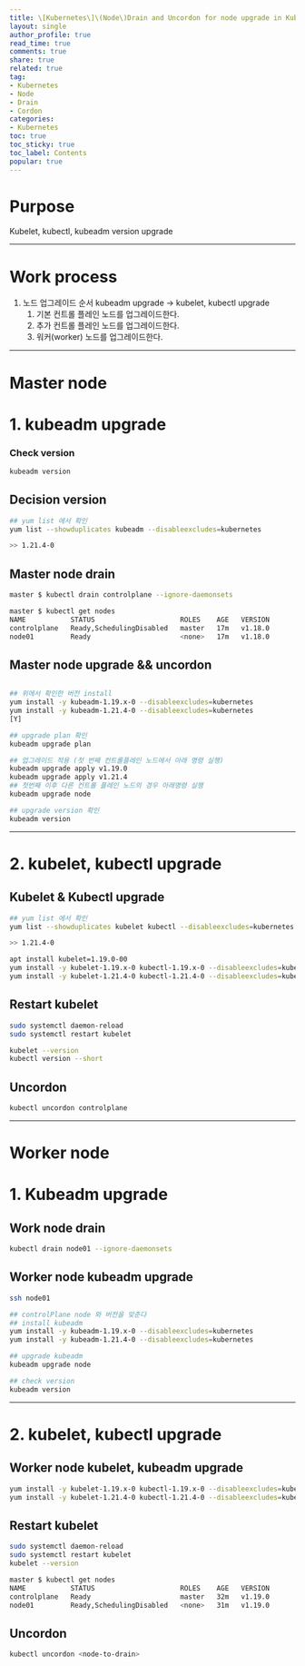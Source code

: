 ```yaml
---
title: \[Kubernetes\]\(Node\)Drain and Uncordon for node upgrade in Kubernetes
layout: single
author_profile: true
read_time: true
comments: true
share: true
related: true
tag:
- Kubernetes
- Node
- Drain
- Cordon
categories:
- Kubernetes
toc: true
toc_sticky: true
toc_label: Contents
popular: true
---
```

# **Purpose**
Kubelet, kubectl, kubeadm version upgrade

---

# Work process

1. 노드 업그레이드 순서 kubeadm upgrade → kubelet, kubectl upgrade
    1. 기본 컨트롤 플레인 노드를 업그레이드한다.
    2. 추가 컨트롤 플레인 노드를 업그레이드한다.
    3. 워커(worker) 노드를 업그레이드한다.

---

# Master node

# 1. kubeadm upgrade

### Check version

```bash
kubeadm version
```

## Decision version

```bash
## yum list 에서 확인
yum list --showduplicates kubeadm --disableexcludes=kubernetes

>> 1.21.4-0
```

## Master node drain

```bash
master $ kubectl drain controlplane --ignore-daemonsets

master $ kubectl get nodes
NAME           STATUS                     ROLES    AGE   VERSION
controlplane   Ready,SchedulingDisabled   master   17m   v1.18.0
node01         Ready                      <none>   17m   v1.18.0
```

## Master node upgrade && uncordon

```bash

## 위에서 확인한 버전 install
yum install -y kubeadm-1.19.x-0 --disableexcludes=kubernetes
yum install -y kubeadm-1.21.4-0 --disableexcludes=kubernetes
[Y]

## upgrade plan 확인
kubeadm upgrade plan

## 업그레이드 적용 (첫 번째 컨트롤플레인 노드에서 아래 명령 실행)
kubeadm upgrade apply v1.19.0 
kubeadm upgrade apply v1.21.4
## 첫번째 이후 다른 컨트롤 플레인 노드의 경우 아래명령 실행
kubeadm upgrade node 

## upgrade version 확인
kubeadm version
```

---

# 2. kubelet, kubectl upgrade

## Kubelet & Kubectl upgrade

```bash
## yum list 에서 확인
yum list --showduplicates kubelet kubectl --disableexcludes=kubernetes

>> 1.21.4-0

apt install kubelet=1.19.0-00
yum install -y kubelet-1.19.x-0 kubectl-1.19.x-0 --disableexcludes=kubernetes
yum install -y kubelet-1.21.4-0 kubectl-1.21.4-0 --disableexcludes=kubernetes
```

## Restart kubelet

```bash
sudo systemctl daemon-reload
sudo systemctl restart kubelet

kubelet --version
kubectl version --short
```

## Uncordon

```bash
kubectl uncordon controlplane
```

---

# Worker node

# 1. Kubeadm upgrade

## Work node drain

```bash
kubectl drain node01 --ignore-daemonsets
```

## Worker node kubeadm upgrade

```bash
ssh node01
```

```bash
## controlPlane node 와 버전을 맞춘다
## install kubeadm
yum install -y kubeadm-1.19.x-0 --disableexcludes=kubernetes
yum install -y kubeadm-1.21.4-0 --disableexcludes=kubernetes

## upgrade kubeadm
kubeadm upgrade node

## check version
kubeadm version
```

---

# 2. kubelet, kubectl upgrade

## Worker node kubelet, kubeadm upgrade

```bash
yum install -y kubelet-1.19.x-0 kubectl-1.19.x-0 --disableexcludes=kubernetes
yum install -y kubelet-1.21.4-0 kubectl-1.21.4-0 --disableexcludes=kubernetes
```

## Restart kubelet

```bash
sudo systemctl daemon-reload
sudo systemctl restart kubelet
kubelet --version

```

```bash
master $ kubectl get nodes
NAME           STATUS                     ROLES    AGE   VERSION
controlplane   Ready                      master   32m   v1.19.0
node01         Ready,SchedulingDisabled   <none>   31m   v1.19.0
```

## Uncordon

```bash
kubectl uncordon <node-to-drain>
```
